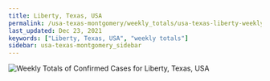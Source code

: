 ```yaml
---
title: Liberty, Texas, USA
permalink: /usa-texas-montgomery/weekly_totals/usa-texas-liberty-weekly_totals.html
last_updated: Dec 23, 2021
keywords: ["Liberty, Texas, USA", "weekly totals"]
sidebar: usa-texas-montgomery_sidebar
---
```


![Weekly Totals of Confirmed Cases for Liberty, Texas, USA](/covid_tracker/images/graphs/usa-texas-liberty-weekly_totals_graph.png)
